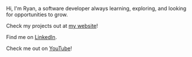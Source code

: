 Hi, I'm Ryan, a software developer always learning, exploring, and looking for opportunities to grow.

Check my projects out at [my website](https://rgmfn.netlify.app)!

Find me on [LinkedIn](https://www.linkedin.com/in/rgmfn/).

Check me out on [YouTube](https://youtube.com/@RagamuffinAround?si=zYNyP4sZmUX1-Rwv)!
